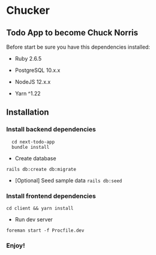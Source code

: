 # Chucker 
## Todo App to become Chuck Norris

Before start be sure you have this dependencies installed:

* Ruby 2.6.5

* PostgreSQL 10.x.x

* NodeJS 12.x.x

* Yarn ^1.22

## Installation
### Install backend dependencies
```
  cd next-todo-app
  bundle install
```
* Create database

```
rails db:create db:migrate
```
* [Optional] Seed sample data
``
rails db:seed
``
### Install frontend dependencies
```
cd client && yarn install
```
* Run dev server
```
foreman start -f Procfile.dev
```
### Enjoy!
